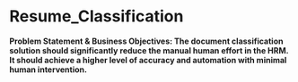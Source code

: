 # Resume_Classification
**Problem Statement & Business Objectives: The document classification solution should significantly reduce the manual human effort in the HRM. It should achieve a higher level of accuracy and automation with minimal human intervention.**
